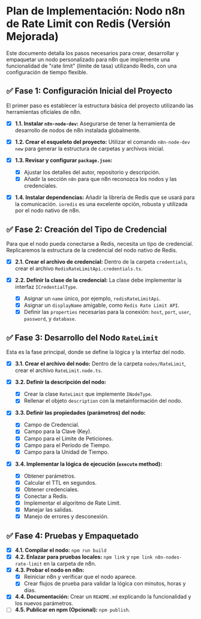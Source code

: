 # Plan de Implementación: Nodo n8n de Rate Limit con Redis (Versión Mejorada)

Este documento detalla los pasos necesarios para crear, desarrollar y empaquetar un nodo personalizado para n8n que implemente una funcionalidad de "rate limit" (límite de tasa) utilizando Redis, con una configuración de tiempo flexible.

## ✅ Fase 1: Configuración Inicial del Proyecto

El primer paso es establecer la estructura básica del proyecto utilizando las herramientas oficiales de n8n.

- [x] **1.1. Instalar `n8n-node-dev`:** Asegurarse de tener la herramienta de desarrollo de nodos de n8n instalada globalmente.

- [x] **1.2. Crear el esqueleto del proyecto:** Utilizar el comando `n8n-node-dev new` para generar la estructura de carpetas y archivos inicial.

- [x] **1.3. Revisar y configurar `package.json`:**
    - [x] Ajustar los detalles del autor, repositorio y descripción.
    - [x] Añadir la sección `n8n` para que n8n reconozca los nodos y las credenciales.

- [x] **1.4. Instalar dependencias:** Añadir la librería de Redis que se usará para la comunicación. `ioredis` es una excelente opción, robusta y utilizada por el nodo nativo de n8n.

## ✅ Fase 2: Creación del Tipo de Credencial

Para que el nodo pueda conectarse a Redis, necesita un tipo de credencial. Replicaremos la estructura de la credencial del nodo nativo de Redis.

- [x] **2.1. Crear el archivo de credencial:** Dentro de la carpeta `credentials`, crear el archivo `RedisRateLimitApi.credentials.ts`.

- [x] **2.2. Definir la clase de la credencial:** La clase debe implementar la interfaz `ICredentialType`.
    - [x] Asignar un `name` único, por ejemplo, `redisRateLimitApi`.
    - [x] Asignar un `displayName` amigable, como `Redis Rate Limit API`.
    - [x] Definir las `properties` necesarias para la conexión: `host`, `port`, `user`, `password`, y `database`.

## ✅ Fase 3: Desarrollo del Nodo `RateLimit`

Esta es la fase principal, donde se define la lógica y la interfaz del nodo.

- [x] **3.1. Crear el archivo del nodo:** Dentro de la carpeta `nodes/RateLimit`, crear el archivo `RateLimit.node.ts`.

- [x] **3.2. Definir la descripción del nodo:**
    - [x] Crear la clase `RateLimit` que implemente `INodeType`.
    - [x] Rellenar el objeto `description` con la metainformación del nodo.

- [x] **3.3. Definir las propiedades (parámetros) del nodo:**
    - [x] Campo de Credencial.
    - [x] Campo para la Clave (Key).
    - [x] Campo para el Límite de Peticiones.
    - [x] Campo para el Período de Tiempo.
    - [x] Campo para la Unidad de Tiempo.

- [x] **3.4. Implementar la lógica de ejecución (`execute` method):**
    - [x] Obtener parámetros.
    - [x] Calcular el TTL en segundos.
    - [x] Obtener credenciales.
    - [x] Conectar a Redis.
    - [x] Implementar el algoritmo de Rate Limit.
    - [x] Manejar las salidas.
    - [x] Manejo de errores y desconexión.

## ✅ Fase 4: Pruebas y Empaquetado

- [x] **4.1. Compilar el nodo:** `npm run build`
- [x] **4.2. Enlazar para pruebas locales:** `npm link` y `npm link n8n-nodes-rate-limit` en la carpeta de n8n.
- [x] **4.3. Probar el nodo en n8n:**
    - [x] Reiniciar n8n y verificar que el nodo aparece.
    - [x] Crear flujos de prueba para validar la lógica con minutos, horas y días.
- [x] **4.4. Documentación:** Crear un `README.md` explicando la funcionalidad y los nuevos parámetros.
- [ ] **4.5. Publicar en npm (Opcional):** `npm publish`.
